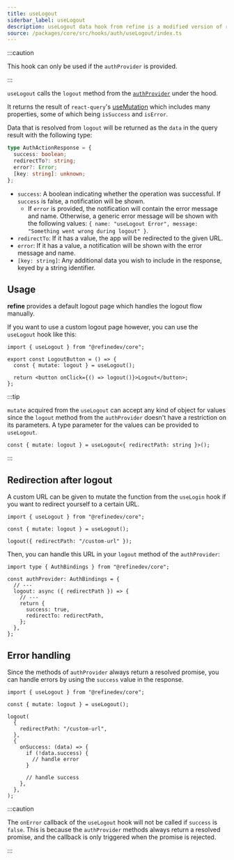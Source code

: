 ```yaml
---
title: useLogout
siderbar_label: useLogout
description: useLogout data hook from refine is a modified version of react-query's useMutation for unauthentication.
source: /packages/core/src/hooks/auth/useLogout/index.ts
---
```


:::caution

This hook can only be used if the `authProvider` is provided.

:::

`useLogout` calls the `logout` method from the [`authProvider`](/docs/core/providers/auth-provider/index) under the hood.

It returns the result of `react-query`'s [useMutation](https://react-query.tanstack.com/reference/useMutation) which includes many properties, some of which being `isSuccess` and `isError`.

Data that is resolved from `logout` will be returned as the `data` in the query result with the following type:

```ts
type AuthActionResponse = {
  success: boolean;
  redirectTo?: string;
  error?: Error;
  [key: string]: unknown;
};
```

- `success`: A boolean indicating whether the operation was successful. If `success` is false, a notification will be shown.
  - If `error` is provided, the notification will contain the error message and name. Otherwise, a generic error message will be shown with the following values: `{ name: "useLogout Error", message: "Something went wrong during logout" }`.
- `redirectTo`: If it has a value, the app will be redirected to the given URL.
- `error`: If it has a value, a notification will be shown with the error message and name.
- `[key: string]`: Any additional data you wish to include in the response, keyed by a string identifier.

## Usage

**refine** provides a default logout page which handles the logout flow manually.

If you want to use a custom logout page however, you can use the `useLogout` hook like this:

```tsx title="components/customLogoutButton"
import { useLogout } from "@refinedev/core";

export const LogoutButton = () => {
  const { mutate: logout } = useLogout();

  return <button onClick={() => logout()}>Logout</button>;
};
```

:::tip

`mutate` acquired from the `useLogout` can accept any kind of object for values since the `logout` method from the `authProvider` doesn't have a restriction on its parameters.
A type parameter for the values can be provided to `useLogout`.

```tsx
const { mutate: logout } = useLogout<{ redirectPath: string }>();
```

:::

## Redirection after logout

A custom URL can be given to mutate the function from the `useLogin` hook if you want to redirect yourself to a certain URL.

```tsx
import { useLogout } from "@refinedev/core";

const { mutate: logout } = useLogout();

logout({ redirectPath: "/custom-url" });
```

Then, you can handle this URL in your `logout` method of the `authProvider`:

```tsx
import type { AuthBindings } from "@refinedev/core";

const authProvider: AuthBindings = {
  // ---
  logout: async ({ redirectPath }) => {
    // ---
    return {
      success: true,
      redirectTo: redirectPath,
    };
  },
};
```

## Error handling

Since the methods of `authProvider` always return a resolved promise, you can handle errors by using the `success` value in the response.

```tsx
import { useLogout } from "@refinedev/core";

const { mutate: logout } = useLogout();

logout(
  {
    redirectPath: "/custom-url",
  },
  {
    onSuccess: (data) => {
      if (!data.success) {
        // handle error
      }

      // handle success
    },
  },
);
```

:::caution

The `onError` callback of the `useLogout` hook will not be called if `success` is `false`. This is because the `authProvider` methods always return a resolved promise, and the callback is only triggered when the promise is rejected.

:::
